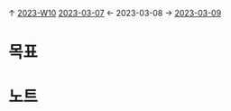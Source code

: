 
↑ [2023-W10](2023-W10.md)
[2023-03-07](2023-03-07.md) ← 2023-03-08 → [2023-03-09](2023-03-09.md)


# 목표



# 노트




